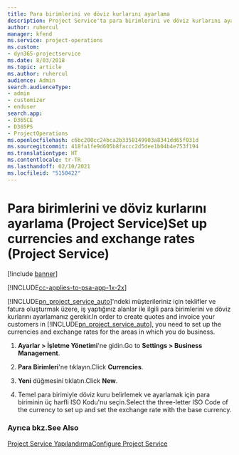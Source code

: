 ```yaml
---
title: Para birimlerini ve döviz kurlarını ayarlama
description: Project Service'ta para birimlerini ve döviz kurlarını ayarlama
author: ruhercul
manager: kfend
ms.service: project-operations
ms.custom:
- dyn365-projectservice
ms.date: 8/03/2018
ms.topic: article
ms.author: ruhercul
audience: Admin
search.audienceType:
- admin
- customizer
- enduser
search.app:
- D365CE
- D365PS
- ProjectOperations
ms.openlocfilehash: c6bc200cc24bca2b3358149903a8341dd65f031d
ms.sourcegitcommit: 418fa1fe9d605b8faccc2d5dee1b04b4e753f194
ms.translationtype: HT
ms.contentlocale: tr-TR
ms.lasthandoff: 02/10/2021
ms.locfileid: "5150422"
---
```

# <a name="set-up-currencies-and-exchange-rates-project-service"></a><span data-ttu-id="6b63f-103">Para birimlerini ve döviz kurlarını ayarlama (Project Service)</span><span class="sxs-lookup"><span data-stu-id="6b63f-103">Set up currencies and exchange rates (Project Service)</span></span>

[!include [banner](../includes/psa-now-project-operations.md)]

[!INCLUDE[cc-applies-to-psa-app-1x-2x](../includes/cc-applies-to-psa-app-1x-2x.md)]

<span data-ttu-id="6b63f-104">[!INCLUDE[pn_project_service_auto](../includes/pn-project-service-auto.md)]'ndeki müşterileriniz için teklifler ve fatura oluşturmak üzere, iş yaptığınız alanlar ile ilgili para birimlerini ve döviz kurlarını ayarlamanız gerekir.</span><span class="sxs-lookup"><span data-stu-id="6b63f-104">In order to create quotes and invoice your customers in [!INCLUDE[pn_project_service_auto](../includes/pn-project-service-auto.md)], you need to set up the currencies and exchange rates for the areas in which you do business.</span></span>  
  
1.  <span data-ttu-id="6b63f-105">**Ayarlar > İşletme Yönetimi**'ne gidin.</span><span class="sxs-lookup"><span data-stu-id="6b63f-105">Go to **Settings > Business Management**.</span></span>  
  
2.  <span data-ttu-id="6b63f-106">**Para Birimleri**'ne tıklayın.</span><span class="sxs-lookup"><span data-stu-id="6b63f-106">Click **Currencies**.</span></span>  
  
3.  <span data-ttu-id="6b63f-107">**Yeni** düğmesini tıklatın.</span><span class="sxs-lookup"><span data-stu-id="6b63f-107">Click **New**.</span></span>  
  
4.  <span data-ttu-id="6b63f-108">Temel para birimiyle döviz kuru belirlemek ve ayarlamak için para biriminin üç harfli ISO Kodu'nu seçin.</span><span class="sxs-lookup"><span data-stu-id="6b63f-108">Select the three-letter ISO Code of the currency to set up and set the exchange rate with the base currency.</span></span>  
  
### <a name="see-also"></a><span data-ttu-id="6b63f-109">Ayrıca bkz.</span><span class="sxs-lookup"><span data-stu-id="6b63f-109">See Also</span></span>  
 [<span data-ttu-id="6b63f-110">Project Service Yapılandırma</span><span class="sxs-lookup"><span data-stu-id="6b63f-110">Configure Project Service</span></span>](../psa/configure.md)
